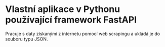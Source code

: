 # Vlastní aplikace v Pythonu používající framework FastAPI
Pracuje s daty získanými z internetu pomocí web scrapingu a ukládá je do souboru typu JSON.